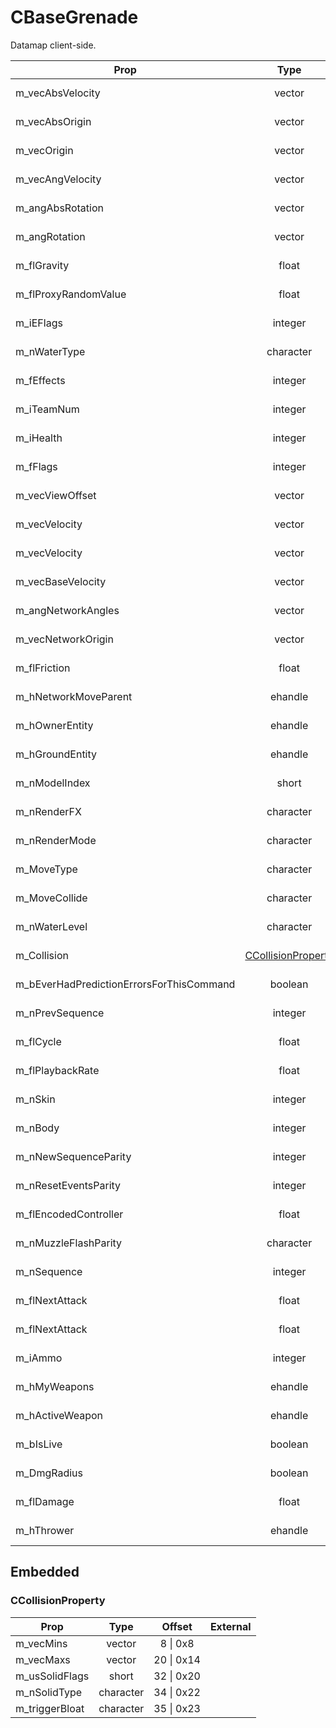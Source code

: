 # CBaseGrenade

Datamap client-side.

|Prop|Type|Offset|External|
|---|:-:|:-:|--:|
|m_vecAbsVelocity|vector|144 \| 0x90||
|m_vecAbsOrigin|vector|156 \| 0x9c||
|m_vecOrigin|vector|168 \| 0xa8||
|m_vecAngVelocity|vector|180 \| 0xb4||
|m_angAbsRotation|vector|192 \| 0xc0||
|m_angRotation|vector|204 \| 0xcc||
|m_flGravity|float|216 \| 0xd8||
|m_flProxyRandomValue|float|220 \| 0xdc||
|m_iEFlags|integer|224 \| 0xe0||
|m_nWaterType|character|228 \| 0xe4||
|m_fEffects|integer|232 \| 0xe8||
|m_iTeamNum|integer|236 \| 0xec||
|m_iHealth|integer|244 \| 0xf4||
|m_fFlags|integer|248 \| 0xf8||
|m_vecViewOffset|vector|252 \| 0xfc||
|m_vecVelocity|vector|264 \| 0x108||
|m_vecVelocity|vector|264 \| 0x108||
|m_vecBaseVelocity|vector|276 \| 0x114||
|m_angNetworkAngles|vector|288 \| 0x120||
|m_vecNetworkOrigin|vector|300 \| 0x12c||
|m_flFriction|float|312 \| 0x138||
|m_hNetworkMoveParent|ehandle|316 \| 0x13c||
|m_hOwnerEntity|ehandle|320 \| 0x140||
|m_hGroundEntity|ehandle|324 \| 0x144||
|m_nModelIndex|short|848 \| 0x350||
|m_nRenderFX|character|850 \| 0x352||
|m_nRenderMode|character|851 \| 0x353||
|m_MoveType|character|852 \| 0x354||
|m_MoveCollide|character|853 \| 0x355||
|m_nWaterLevel|character|854 \| 0x356||
|m_Collision|[CCollisionProperty](#ccollisionproperty)|1040 \| 0x410||
|m_bEverHadPredictionErrorsForThisCommand|boolean|2604 \| 0xa2c||
|m_nPrevSequence|integer|2720 \| 0xaa0||
|m_flCycle|float|2724 \| 0xaa4||
|m_flPlaybackRate|float|2728 \| 0xaa8||
|m_nSkin|integer|2732 \| 0xaac||
|m_nBody|integer|2736 \| 0xab0||
|m_nNewSequenceParity|integer|2740 \| 0xab4||
|m_nResetEventsParity|integer|2744 \| 0xab8||
|m_flEncodedController|float|2756 \| 0xac4||
|m_nMuzzleFlashParity|character|2772 \| 0xad4||
|m_nSequence|integer|3316 \| 0xcf4||
|m_flNextAttack|float|4512 \| 0x11a0||
|m_flNextAttack|float|4512 \| 0x11a0||
|m_iAmmo|integer|4516 \| 0x11a4||
|m_hMyWeapons|ehandle|4644 \| 0x1224||
|m_hActiveWeapon|ehandle|4836 \| 0x12e4||
|m_bIsLive|boolean|4865 \| 0x1301||
|m_DmgRadius|boolean|4868 \| 0x1304||
|m_flDamage|float|4880 \| 0x1310||
|m_hThrower|ehandle|4888 \| 0x1318||

## Embedded

### CCollisionProperty

|Prop|Type|Offset|External|
|---|:-:|:-:|--:|
|m_vecMins|vector|8 \| 0x8|
|m_vecMaxs|vector|20 \| 0x14|
|m_usSolidFlags|short|32 \| 0x20|
|m_nSolidType|character|34 \| 0x22|
|m_triggerBloat|character|35 \| 0x23|
